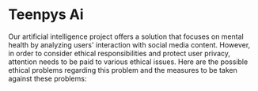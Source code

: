 # Teenpys Ai
Our artificial intelligence project offers a solution that focuses on mental health by analyzing users' interaction with social media content. However, in order to consider ethical responsibilities and protect user privacy, attention needs to be paid to various ethical issues. Here are the possible ethical problems regarding this problem and the measures to be taken against these problems:

